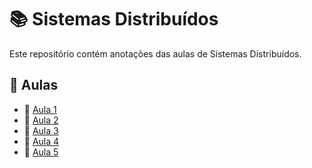 # 📚 Sistemas Distribuídos

Este repositório contém anotações das aulas de Sistemas Distribuídos.

## 📂 Aulas

- 📎 [Aula 1](https://github.com/eumorales/sistemas-distribuidos/blob/main/Aula-1.md)  
- 📎 [Aula 2](https://github.com/eumorales/sistemas-distribuidos/blob/main/Aula-2.md)  
- 📎 [Aula 3](https://github.com/eumorales/sistemas-distribuidos/blob/main/Aula-3.md)  
- 📎 [Aula 4](https://github.com/eumorales/sistemas-distribuidos/blob/main/Aula-4.md)  
- 📎 [Aula 5](https://github.com/eumorales/sistemas-distribuidos/blob/main/Aula-5.md)  
